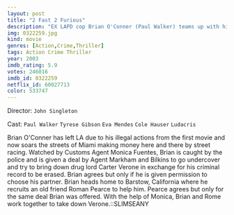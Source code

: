 ```yaml
---
layout: post
title: "2 Fast 2 Furious"
description: "EX LAPD cop Brian O'Conner (Paul Walker) teams up with his ex-con friend Roman Pearce (Tyrese Gibson) and works with undercover U.S. Customs Service agent Monica Fuentes (Eva Mendes) to bring Miami-based drug lord Carter Verone (Cole Hauser) down..."
img: 0322259.jpg
kind: movie
genres: [Action,Crime,Thriller]
tags: Action Crime Thriller 
year: 2003
imdb_rating: 5.9
votes: 246016
imdb_id: 0322259
netflix_id: 60027713
color: 533747
---
```

Director: `John Singleton`  

Cast: `Paul Walker` `Tyrese Gibson` `Eva Mendes` `Cole Hauser` `Ludacris` 

Brian O'Conner has left LA due to his illegal actions from the first movie and now soars the streets of Miami making money here and there by street racing. Watched by Customs Agent Monica Fuentes, Brian is caught by the police and is given a deal by Agent Markham and Bilkins to go undercover and try to bring down drug lord Carter Verone in exchange for his criminal record to be erased. Brian agrees but only if he is given permission to choose his partner. Brian heads home to Barstow, California where he recruits an old friend Roman Pearce to help him. Pearce agrees but only for the same deal Brian was offered. With the help of Monica, Brian and Rome work together to take down Verone.::SLIMSEANY